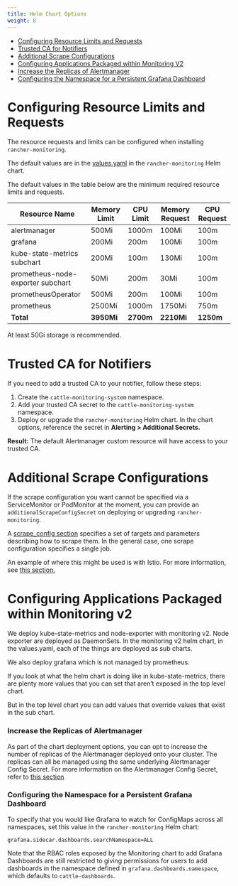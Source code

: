```yaml
---
title: Helm Chart Options
weight: 8
---
```


- [Configuring Resource Limits and Requests](#configuring-resource-limits-and-requests)
- [Trusted CA for Notifiers](#trusted-ca-for-notifiers)
- [Additional Scrape Configurations](#additional-scrape-configurations)
- [Configuring Applications Packaged within Monitoring V2](#configuring-applications-packaged-within-monitoring-v2)
- [Increase the Replicas of Alertmanager](#increase-the-replicas-of-alertmanager)
- [Configuring the Namespace for a Persistent Grafana Dashboard](#configuring-the-namespace-for-a-persistent-grafana-dashboard)


# Configuring Resource Limits and Requests

The resource requests and limits can be configured when installing `rancher-monitoring`.

The default values are in the [values.yaml](https://github.com/rancher/charts/blob/main/charts/rancher-monitoring/values.yaml) in the `rancher-monitoring` Helm chart.

The default values in the table below are the minimum required resource limits and requests.

| Resource Name | Memory Limit | CPU Limit | Memory Request | CPU Request |
| ------------- | ------------ | ----------- | ---------------- | ------------------ |
| alertmanager | 500Mi | 1000m | 100Mi |  100m |
| grafana | 200Mi | 200m | 100Mi | 100m |
| kube-state-metrics subchart | 200Mi  | 100m | 130Mi | 100m |
| prometheus-node-exporter subchart | 50Mi | 200m | 30Mi | 100m |
| prometheusOperator | 500Mi | 200m | 100Mi | 100m |
| prometheus | 2500Mi | 1000m | 1750Mi | 750m |
| **Total**                 | **3950Mi** | **2700m** | **2210Mi** | **1250m** |

At least 50Gi storage is recommended.


# Trusted CA for Notifiers

If you need to add a trusted CA to your notifier, follow these steps:

1. Create the `cattle-monitoring-system` namespace.
1. Add your trusted CA secret to the `cattle-monitoring-system` namespace.
1. Deploy or upgrade the `rancher-monitoring` Helm chart. In the chart options, reference the secret in **Alerting > Additional Secrets.**

**Result:** The default Alertmanager custom resource will have access to your trusted CA.


# Additional Scrape Configurations

If the scrape configuration you want cannot be specified via a ServiceMonitor or PodMonitor at the moment, you can provide an `additionalScrapeConfigSecret` on deploying or upgrading `rancher-monitoring`.

A [scrape_config section](https://prometheus.io/docs/prometheus/latest/configuration/configuration/#scrape_config) specifies a set of targets and parameters describing how to scrape them. In the general case, one scrape configuration specifies a single job.

An example of where this might be used is with Istio. For more information, see [this section.](https://rancher.com/docs/rancher/v2.5/en/istio/configuration-reference/selectors-and-scrape)


# Configuring Applications Packaged within Monitoring v2

We deploy kube-state-metrics and node-exporter with monitoring v2. Node exporter are deployed as DaemonSets. In the monitoring v2 helm chart, in the values.yaml, each of the things are deployed as sub charts.

We also deploy grafana which is not managed by prometheus.

If you look at what the helm chart is doing like in kube-state-metrics, there are plenty more values that you can set that aren’t exposed in the top level chart. 

But in the top level chart you can add values that override values that exist in the sub chart.

### Increase the Replicas of Alertmanager

As part of the chart deployment options, you can opt to increase the number of replicas of the Alertmanager deployed onto your cluster. The replicas can all be managed using the same underlying Alertmanager Config Secret. For more information on the Alertmanager Config Secret, refer to [this section]({{<baseurl>}}/monitoring-alerting/configuration/advanced/alertmanager/#multiple-alertmanager-replicas)

### Configuring the Namespace for a Persistent Grafana Dashboard

To specify that you would like Grafana to watch for ConfigMaps across all namespaces, set this value in the `rancher-monitoring` Helm chart:

```
grafana.sidecar.dashboards.searchNamespace=ALL
```

Note that the RBAC roles exposed by the Monitoring chart to add Grafana Dashboards are still restricted to giving permissions for users to add dashboards in the namespace defined in `grafana.dashboards.namespace`, which defaults to `cattle-dashboards`.